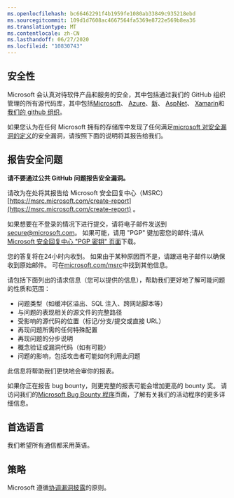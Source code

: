 ```yaml
---
ms.openlocfilehash: bc66462291f4b1959fe1080ab33849c935218ebd
ms.sourcegitcommit: 109d1d7608ac4667564fa5369e8722e569b8ea36
ms.translationtype: MT
ms.contentlocale: zh-CN
ms.lasthandoff: 06/27/2020
ms.locfileid: "10830743"
---
```

<!-- BEGIN MICROSOFT SECURITY.MD V0.0.5 BLOCK -->

## 安全性

Microsoft 会认真对待软件产品和服务的安全，其中包括通过我们的 GitHub 组织管理的所有源代码库，其中包括[Microsoft](https://github.com/Microsoft)、 [Azure](https://github.com/Azure)、[新](https://github.com/dotnet)、 [AspNet](https://github.com/aspnet)、 [Xamarin](https://github.com/xamarin)和[我们的 github 组织](https://opensource.microsoft.com/)。

如果您认为在任何 Microsoft 拥有的存储库中发现了任何满足[microsoft 对安全漏洞的定义](https://docs.microsoft.com/en-us/previous-versions/tn-archive/cc751383(v=technet.10))的安全漏洞，请按照下面的说明将其报告给我们。

## 报告安全问题

**请不要通过公共 GitHub 问题报告安全漏洞。**

请改为在处将其报告给 Microsoft 安全回复中心（MSRC） [https://msrc.microsoft.com/create-report](https://msrc.microsoft.com/create-report) 。

如果想要在不登录的情况下进行提交，请将电子邮件发送到[secure@microsoft.com](mailto:secure@microsoft.com)。  如果可能，请用 "PGP" 键加密您的邮件;请从[Microsoft 安全回复中心 "PGP 密钥" 页面](https://www.microsoft.com/en-us/msrc/pgp-key-msrc)下载。

您的答复将在24小时内收到。 如果由于某种原因而不是，请跟进电子邮件以确保收到原始邮件。 可在[microsoft.com/msrc](https://www.microsoft.com/msrc)中找到其他信息。 

请包括下面列出的请求信息（您可以提供的信息），帮助我们更好地了解可能问题的性质和范围：

  * 问题类型（如缓冲区溢出、SQL 注入、跨网站脚本等）
  * 与问题的表现相关的源文件的完整路径
  * 受影响的源代码的位置（标记/分支/提交或直接 URL）
  * 再现问题所需的任何特殊配置
  * 再现问题的分步说明
  * 概念验证或漏洞代码（如有可能）
  * 问题的影响，包括攻击者可能如何利用此问题

此信息将帮助我们更快地会审你的报表。

如果你正在报告 bug bounty，则更完整的报表可能会增加更高的 bounty 奖。 请访问我们的[Microsoft Bug Bounty 程序](https://microsoft.com/msrc/bounty)页面，了解有关我们的活动程序的更多详细信息。

## 首选语言

我们希望所有通信都采用英语。

## 策略

Microsoft 遵循[协调漏洞披露](https://www.microsoft.com/en-us/msrc/cvd)的原则。

<!-- END MICROSOFT SECURITY.MD BLOCK -->